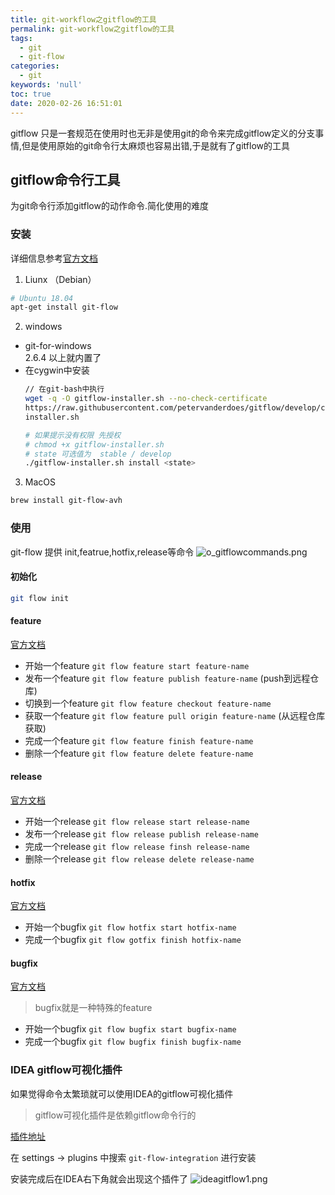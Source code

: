 ```yaml
---
title: git-workflow之gitflow的工具
permalink: git-workflow之gitflow的工具
tags:
  - git
  - git-flow
categories:
  - git
keywords: 'null'
toc: true
date: 2020-02-26 16:51:01
---
```


gitflow 只是一套规范在使用时也无非是使用git的命令来完成gitflow定义的分支事情,但是使用原始的git命令行太麻烦也容易出错,于是就有了gitflow的工具

## gitflow命令行工具
为git命令行添加gitflow的动作命令.简化使用的难度

### 安装
详细信息参考[官方文档](https://github.com/petervanderdoes/gitflow-avh/wiki/Installation)
1. Liunx （Debian）
```bash
# Ubuntu 18.04
apt-get install git-flow
```
2. windows
- git-for-windows  
  2.6.4 以上就内置了
- 在cygwin中安装
  ```bash
  // 在git-bash中执行
  wget -q -O gitflow-installer.sh --no-check-certificate 
  https://raw.githubusercontent.com/petervanderdoes/gitflow/develop/contrib/gitflow- 
  installer.sh
  ```
  ```bash
  # 如果提示没有权限 先授权
  # chmod +x gitflow-installer.sh
  # state 可选值为  stable / develop 
  ./gitflow-installer.sh install <state>
  ```
3. MacOS
```bash
brew install git-flow-avh
```
### 使用
git-flow 提供 init,featrue,hotfix,release等命令
![o_gitflowcommands.png](http://cdn.xyz327.cn/FkR25jMEhRbiRlOiUvwuqPnfJW8t)

#### 初始化
```bash
git flow init
```
#### feature
[官方文档](https://github.com/petervanderdoes/gitflow-avh/wiki/Reference:-git-flow-feature)
- 开始一个feature `git flow feature start feature-name`
- 发布一个feature `git flow feature publish feature-name` (push到远程仓库)
- 切换到一个feature `git flow feature checkout feature-name`
- 获取一个feature `git flow feature pull origin feature-name` (从远程仓库获取)
- 完成一个feature `git flow feature finish feature-name`
- 删除一个feature `git flow feature delete feature-name`

#### release
[官方文档](https://github.com/petervanderdoes/gitflow-avh/wiki/Reference:-git-flow-release)
- 开始一个release `git flow release start release-name`
- 发布一个release `git flow release publish release-name`
- 完成一个release `git flow release finsh release-name`
- 删除一个release `git flow release delete release-name`

#### hotfix
 [官方文档](https://github.com/petervanderdoes/gitflow-avh/wiki/Reference:-git-flow-hotfix)
- 开始一个bugfix `git flow hotfix start hotfix-name`
- 完成一个bugfix `git flow gotfix finish hotfix-name`

#### bugfix
 [官方文档](https://github.com/petervanderdoes/gitflow-avh/wiki/Reference:-git-flow-bugfix)
> bugfix就是一种特殊的feature
- 开始一个bugfix `git flow bugfix start bugfix-name`
- 完成一个bugfix `git flow bugfix finish bugfix-name`

### IDEA gitflow可视化插件
如果觉得命令太繁琐就可以使用IDEA的gitflow可视化插件
> gitflow可视化插件是依赖gitflow命令行的

[插件地址](https://plugins.jetbrains.com/plugin/7315-git-flow-integration)

在 settings -> plugins 中搜索 `git-flow-integration` 进行安装

安装完成后在IDEA右下角就会出现这个插件了
![ideagitflow1.png](http://cdn.xyz327.cn/Fiv__uKhBee2R4nOtQUnrctZZku4)